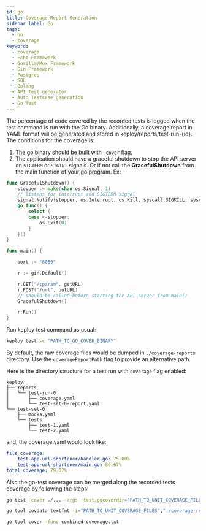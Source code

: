 ```yaml
---
id: go
title: Coverage Report Generation
sidebar_label: Go
tags:
  - go
  - coverage
keyword:
  - coverage
  - Echo Framework
  - Gorilla/Mux Framework
  - Gin Framework
  - Postgres
  - SQL
  - Golang
  - API Test generator
  - Auto Testcase generation
  - Go Test
---
```


The percentage of code covered by the recorded tests is logged when the test command is run with the Go binary. Additionally, a coverage report in YAML format will be generated and stored in keploy/reports/test-run-{id}. The conditions for the coverage is:

1. The go binary should be built with `-cover` flag.
2. The application should have a graceful shutdown to stop the API server on `SIGTERM` or `SIGINT` signals. Or if not call the **GracefulShutdown** from the main function of your go program. Ex:

```go
func GracefulShutdown() {
	stopper := make(chan os.Signal, 1)
	// listens for interrupt and SIGTERM signal
	signal.Notify(stopper, os.Interrupt, os.Kill, syscall.SIGKILL, syscall.SIGTERM)
	go func() {
		select {
		case <-stopper:
			os.Exit(0)
		}
	}()
}

func main() {

	port := "8080"

	r := gin.Default()

	r.GET("/:param", getURL)
	r.POST("/url", putURL)
	// should be called before starting the API server from main()
	GracefulShutdown()

	r.Run()
}
```

Run keploy test command as usual:

```sh
keploy test -c "PATH_TO_GO_COVER_BINARY"
```

By default, the raw coverage files would be dumped in `./coverage-reports` directory. Use the `coverageReportPath` flag to provide an alternative path.

Here is the directory structure for a test run with `coverage` flag enabled:

```
keploy
├── reports
│   └── test-run-0
│       ├── coverage.yaml
│       └── test-set-0-report.yaml
└── test-set-0
    ├── mocks.yaml
    └── tests
        ├── test-1.yaml
        └── test-2.yaml
```

and, the coverage.yaml would look like: 
```yaml
file_coverage:
    test-app-url-shortener/handler.go: 75.00%
    test-app-url-shortener/main.go: 86.67%
total_coverage: 79.07%
```

Also the go-test coverage can be merged along the recorded tests coverage by following the steps:

```sh
go test -cover ./... -args -test.gocoverdir="PATH_TO_UNIT_COVERAGE_FILES"

go tool covdata textfmt -i="PATH_TO_UNIT_COVERAGE_FILES","./coverage-reports" -o combined-coverage.txt

go tool cover -func combined-coverage.txt
```
